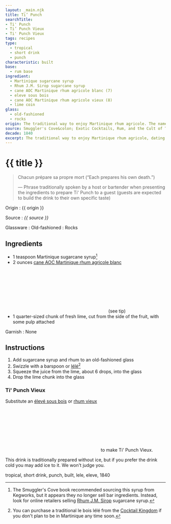 ```yaml
---
layout: _main.njk
title: Ti’ Punch
searchTitle:
- Ti' Punch
- Ti’ Punch Vieux
- Ti' Punch Vieux
tags: recipes
type:
  - tropical
  - short drink
  - punch
characteristic: built
base:
  - rum base
ingredient:
  - Martinique sugarcane syrup
  - Rhum J.M. Sirop sugarcane syrup
  - cane AOC Martinique rhum agricole blanc (7)
  - eleve sous bois
  - cane AOC Martinique rhum agricole vieux (8)
  - lime coin
glass:
  - old-fashioned
  - rocks
origin: The traditional way to enjoy Martinique rhum agricole. The name comes from Haitian creole <q>ti ponch,</q> from French <q>petis ponch</q> (<q>little punch</q>). Various sources claim it was created to celebrate the French abolition of slavery on 27 April 1848, a story we cannot verify.
source: Smuggler's Cove&colon; Exotic Cocktails, Rum, and the Cult of Tiki
decade: 1840
excerpt: The traditional way to enjoy Martinique rhum agricole, dating to at least the 1840s.
---
```


<!-- markdownlint-disable MD025 -->
# {{ title }}
<!-- markdownlint-enable MD025 -->

> <span lang="fr">Chacun prépare sa propre mort</span> (<q>Each prepares his own death.</q>)
>
> — Phrase traditionally spoken by a host or bartender when presenting the ingredients to prepare Ti' Punch to a guest (guests are expected to build the drink to their own specific taste)

Origin
  : {{ origin }}

Source
  : <cite><span data-pagefind-filter="Source">{{ source }}</span></cite>

Glassware
  : <span data-pagefind-filter="Glassware">Old-fashioned</span>
  : Rocks

## Ingredients

- 1 teaspoon Martinique sugarcane syrup[^1]
- 2 ounces [cane AOC Martinique rhum agricole blanc](/rums/03-rhum-cane-aoc-martinique-rhum-agricole-blanc/)<icon-l space="1em" label="(7)" class="bigger"><span class="with-icon"><svg class="icon"><use href="/assets/images/icons/circle-7.svg#circle-7"></use></svg></span></icon-l><span class="after-icon"></span>(see tip)
- 1 quarter-sized chunk of fresh lime, cut from the side of the fruit, with some pulp attached

[^1]: The Smuggler's Cove book recommended sourcing this syrup from Kegworks, but it appears they no longer sell bar ingredients. Instead, look for online retailers selling <a href="https://bit.ly/3WEiuK1" target="_blank" rel="external noopener">Rhum J.M. Sirop</a> sugarcane syrup.

Garnish
  : <span data-pagefind-filter="Garnish">None</span>

## Instructions

1. Add sugarcane syrup and rhum to an old-fashioned glass
2. Swizzle with a barspoon or <a href="https://www.uncommoncaribbean.com/martinique/uncommon-buy-le-bois-lele-the-authentic-caribbean-swizzle-stick/" target="_blank" rel="external noopener"><span lang="fr">lélé</span></a>[^2]
3. Squeeze the juice from the lime, about 6 drops, into the glass
4. Drop the lime chunk into the glass

[^2]: You can purchase a traditional <span lang="fr">le bois lélé</span> from the <a href="https://cocktailkingdom.com/products/swizzle-stick" target="_blank" rel="external noopener">Cocktail Kingdom</a> if you don't plan to be in Martinique any time soon.

<tiki-callout type="tip">

### Ti' Punch Vieux

  Substitute an [élevé sous bois](/rums/04-rhum-cane-aoc-martinique-rhum-agricole-vieux/) or [rhum vieux](/rums/04-rhum-cane-aoc-martinique-rhum-agricole-vieux/)<icon-l space="1em" label="(8)" class="bigger"><span class="with-icon"><svg class="icon"><use href="/assets/images/icons/circle-8.svg#circle-8"></use></svg></span></icon-l><span class="after-icon"></span>to make Ti' Punch Vieux.

</tiki-callout>
<tiki-callout type="note">

  This drink is traditionally prepared without ice, but if you prefer the drink cold you may add ice to it. We won't judge you.

</tiki-callout>

</tiki-callout>

<div
  class="sr-only"
  data-cat[0]="Drink"
  data-type[0]="Tropical"
  data-type[1]="Short drink"
  data-type[2]="Punch"
  data-char[0]="Built"
  data-base[0]="Rum/Cane spirits"
  data-ingredient[0]="Sugarcane syrup, Martinique"
  data-ingredient[1]="Rhum J.M. Sirop sugarcane syrup"
  data-ingredient[2]="Cane AOC Martinique rhum agricole blanc [7]"
  data-ingredient[3]="Élevé sous bois"
  data-ingredient[4]="Cane AOC Martinique Rhum Agricole Vieux [8]"
  data-ingredient[5]="Lime coin"
  data-origin[0]="Martinique"
  data-origin[1]="Traditional"
  data-glass[0]="Rocks"
  data-decade[0]="1840"
  data-pagefind-filter="
    Category[data-cat[0]],
    Type[data-type[0]],
    Type[data-type[1]],
    Type[data-type[2]],
    Characteristic[data-char[0]],
    Base[data-base[0]],
    Ingredient[data-ingredient[0]],
    Ingredient[data-ingredient[1]],
    Ingredient[data-ingredient[2]],
    Ingredient[data-ingredient[3]],
    Ingredient[data-ingredient[4]],
    Ingredient[data-ingredient[5]],
    Origin[data-origin[0]],
    Origin[data-origin[1]],
    Glassware[data-glass[0]],
    Decade[data-decade[0]]
  "
>
</div>

<div class="keywords" aria-hidden>tropical, short drink, punch, built, lele,  eleve, 1840</div>
